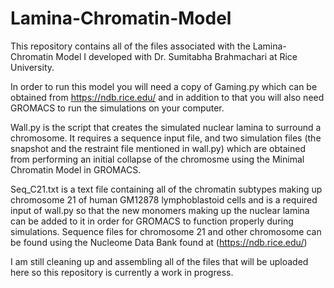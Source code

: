 # Lamina-Chromatin-Model
This repository contains all of the files associated with the Lamina-Chromatin Model I developed with Dr. Sumitabha Brahmachari at Rice University.

In order to run this model you will need a copy of Gaming.py which can be obtained from https://ndb.rice.edu/ and in addition to that you will also need GROMACS to run the simulations on your computer.

Wall.py is the script that creates the simulated nuclear lamina to surround a chromosome. It requires a sequence input file, and two simulation files (the snapshot and the restraint file mentioned in wall.py) which are obtained from performing an initial collapse of the chromosme using the Minimal Chromatin Model in GROMACS.

Seq_C21.txt is a text file containing all of the chromatin subtypes making up chromosome 21 of human GM12878 lymphoblastoid cells and is a required input of wall.py so that the new monomers making up the nuclear lamina can be added to it in order for GROMACS to function properly during simulations. Sequence files for chromosome 21 and other chromosome can be found using the Nucleome Data Bank found at (https://ndb.rice.edu/)

I am still cleaning up and assembling all of the files that will be uploaded here so this repository is currently a work in progress.
